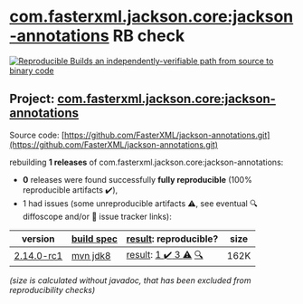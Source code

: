 [com.fasterxml.jackson.core:jackson-annotations](https://search.maven.org/artifact/com.fasterxml.jackson.core/jackson-annotations/) RB check
=======

[![Reproducible Builds](https://reproducible-builds.org/images/logos/rb.svg) an independently-verifiable path from source to binary code](https://reproducible-builds.org/)

## Project: [com.fasterxml.jackson.core:jackson-annotations](https://search.maven.org/artifact/com.fasterxml.jackson.core/jackson-annotations/)

Source code: [https://github.com/FasterXML/jackson-annotations.git](https://github.com/FasterXML/jackson-annotations.git)

rebuilding **1 releases** of com.fasterxml.jackson.core:jackson-annotations:
- **0** releases were found successfully **fully reproducible** (100% reproducible artifacts :heavy_check_mark:),
- 1 had issues (some unreproducible artifacts :warning:, see eventual :mag: diffoscope and/or :memo: issue tracker links):

| version | [build spec](/BUILDSPEC.md) | [result](https://reproducible-builds.org/docs/jvm/): reproducible? | size |
| -- | --------- | ------ | -- |
| [2.14.0-rc1](https://search.maven.org/artifact/com.fasterxml.jackson.core/jackson-annotations/2.14.0-rc1/pom) | [mvn jdk8](jackson-annotations-2.14.0-rc1.buildspec) | [result](jackson-annotations-2.14.0-rc1.buildinfo): [1 :heavy_check_mark:  3 :warning:](jackson-annotations-2.14.0-rc1.buildcompare) [:mag:](jackson-annotations-2.14.0-rc1.diffoscope) | 162K |

<i>(size is calculated without javadoc, that has been excluded from reproducibility checks)</i>

